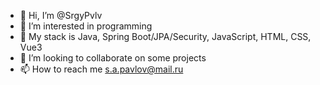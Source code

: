 - 👋 Hi, I’m @SrgyPvlv
- 👀 I’m interested in programming
- 🌱 My stack is Java, Spring Boot/JPA/Security, JavaScript, HTML, CSS, Vue3
- 💞️ I’m looking to collaborate on some projects
- 📫 How to reach me s.a.pavlov@mail.ru

